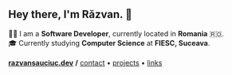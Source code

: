 <h2 align="left">Hey there, I'm Răzvan. 👋 </h2>
<p align="left">
    👨‍💻 I am a <b>Software Developer</b>, currently located in <b>Romania</b> 🇷🇴. 
    <br />
    🎓 Currently studying <b>Computer Science</b> at <b>FIESC, Suceava</b>.
    <br /><br />
    <a href="https://razvansauciuc.dev"><b>razvansauciuc.dev</b></a> <b>/</b> <a href="mailto: contact@razvansauciuc.dev">contact</a> • <a href="https://razvansauciuc.dev/projects">projects</a> • <a href="https://razvansauciuc.dev/links">links</a>
</p>
